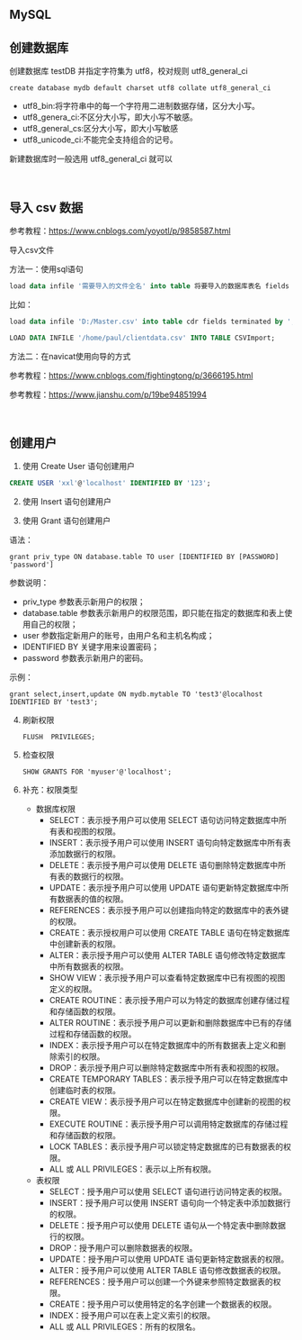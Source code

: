 ## MySQL



## 创建数据库

创建数据库 testDB 并指定字符集为 utf8，校对规则 utf8_general_ci

~~~mysql
create database mydb default charset utf8 collate utf8_general_ci
~~~

* utf8_bin:将字符串中的每一个字符用二进制数据存储，区分大小写。
* utf8_genera_ci:不区分大小写，即大小写不敏感。
* utf8_general_cs:区分大小写，即大小写敏感
* utf8_unicode_ci:不能完全支持组合的记号。

新建数据库时一般选用 utf8_general_ci 就可以

<br/>

## 导入 csv 数据



参考教程：https://www.cnblogs.com/yoyotl/p/9858587.html

导入csv文件

方法一：使用sql语句

~~~sql
load data infile '需要导入的文件全名' into table 将要导入的数据库表名 fields terminated by '列的分隔符' optionally enclosed by '"' escaped by '"' lines terminated by '回车换行符';
~~~

比如：

~~~sql
load data infile 'D:/Master.csv' into table cdr fields terminated by ',' optionally enclosed by '"' escaped by '"' lines terminated by '\r\n';
~~~



~~~sql
LOAD DATA INFILE '/home/paul/clientdata.csv' INTO TABLE CSVImport;
~~~

方法二：在navicat使用向导的方式

参考教程：https://www.cnblogs.com/fightingtong/p/3666195.html

参考教程：https://www.jianshu.com/p/19be94851994



<br/>

## 创建用户

1. 使用 Create User 语句创建用户

~~~sql
CREATE USER 'xxl'@'localhost' IDENTIFIED BY '123';
~~~



2. 使用 Insert 语句创建用户





3. 使用 Grant 语句创建用户

语法：

~~~mysql
grant priv_type ON database.table TO user [IDENTIFIED BY [PASSWORD] 'password']
~~~

参数说明：

- priv_type 参数表示新用户的权限；
- database.table 参数表示新用户的权限范围，即只能在指定的数据库和表上使用自己的权限；
- user 参数指定新用户的账号，由用户名和主机名构成；
- IDENTIFIED BY 关键字用来设置密码；
- password 参数表示新用户的密码。

示例：

~~~MySQL
grant select,insert,update ON mydb.mytable TO 'test3'@localhost IDENTIFIED BY 'test3';
~~~





4. 刷新权限

   ~~~MySQL
   FLUSH  PRIVILEGES;
   ~~~

   

5. 检查权限

   ~~~MySQL
   SHOW GRANTS FOR 'myuser'@'localhost';
   ~~~



6. 补充：权限类型
   * 数据库权限
     - SELECT：表示授予用户可以使用 SELECT 语句访问特定数据库中所有表和视图的权限。
     - INSERT：表示授予用户可以使用 INSERT 语句向特定数据库中所有表添加数据行的权限。
     - DELETE：表示授予用户可以使用 DELETE 语句删除特定数据库中所有表的数据行的权限。
     - UPDATE：表示授予用户可以使用 UPDATE 语句更新特定数据库中所有数据表的值的权限。
     - REFERENCES：表示授予用户可以创建指向特定的数据库中的表外键的权限。
     - CREATE：表示授权用户可以使用 CREATE TABLE 语句在特定数据库中创建新表的权限。
     - ALTER：表示授予用户可以使用 ALTER TABLE 语句修改特定数据库中所有数据表的权限。
     - SHOW VIEW：表示授予用户可以查看特定数据库中已有视图的视图定义的权限。
     - CREATE ROUTINE：表示授予用户可以为特定的数据库创建存储过程和存储函数的权限。
     - ALTER ROUTINE：表示授予用户可以更新和删除数据库中已有的存储过程和存储函数的权限。
     - INDEX：表示授予用户可以在特定数据库中的所有数据表上定义和删除索引的权限。
     - DROP：表示授予用户可以删除特定数据库中所有表和视图的权限。
     - CREATE TEMPORARY TABLES：表示授予用户可以在特定数据库中创建临时表的权限。
     - CREATE VIEW：表示授予用户可以在特定数据库中创建新的视图的权限。
     - EXECUTE ROUTINE：表示授予用户可以调用特定数据库的存储过程和存储函数的权限。
     - LOCK TABLES：表示授予用户可以锁定特定数据库的已有数据表的权限。
     - ALL 或 ALL PRIVILEGES：表示以上所有权限。
   * 表权限
     - SELECT：授予用户可以使用 SELECT 语句进行访问特定表的权限。
     - INSERT：授予用户可以使用 INSERT 语句向一个特定表中添加数据行的权限。
     - DELETE：授予用户可以使用 DELETE 语句从一个特定表中删除数据行的权限。
     - DROP：授予用户可以删除数据表的权限。
     - UPDATE：授予用户可以使用 UPDATE 语句更新特定数据表的权限。
     - ALTER：授予用户可以使用 ALTER TABLE 语句修改数据表的权限。
     - REFERENCES：授予用户可以创建一个外键来参照特定数据表的权限。
     - CREATE：授予用户可以使用特定的名字创建一个数据表的权限。
     - INDEX：授予用户可以在表上定义索引的权限。
     - ALL 或 ALL PRIVILEGES：所有的权限名。
